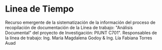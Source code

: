 # Linea de Tiempo
Recurso emergente  de la sistematización de la información del proceso de recopilación de documentación de la Línea de trabajo: "Análisis Documental" del proyecto de Investigación: PIUNT C701". Responsables de la línea de trabajo: Ing. María Magdalena Godoy & Ing. Lía Fabiana Torres Auad
